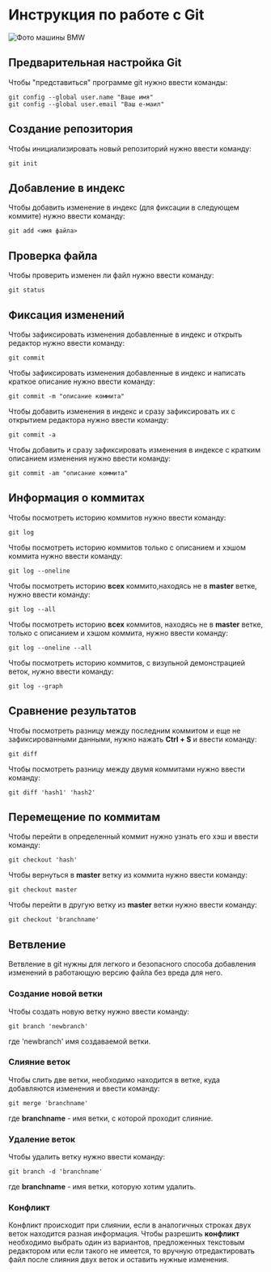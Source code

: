 # **Инструкция по работе с Git**

![Фото машины BMW](Bmw.jpeg)

## Предварительная настройка Git

Чтобы "представиться" программе git нужно ввести команды:

    git config --global user.name "Ваше имя"
    git config --global user.email "Ваш е-маил"

## Создание репозитория

Чтобы инициализировать новый репозиторий нужно ввести команду:

    git init

## Добавление в индекс

Чтобы добавить изменение в индекс (для фиксации в следующем коммите) нужно ввести команду:

    git add <имя файла>

## Проверка файла

Чтобы проверить изменен ли файл нужно ввести команду:

    git status

## Фиксация изменений

Чтобы зафиксировать изменения добавленные в индекс и открыть редактор нужно ввести команду:

    git commit

Чтобы зафиксировать изменения добавленные в индекс и написать краткое описание нужно ввести команду:

    git commit -m "описание коммита"

Чтобы добавить изменения в индекс и сразу зафиксировать их с открытием редактора нужно ввести команду:

    git commit -a

Чтобы добавить и сразу зафиксировать изменения в индексе с кратким описанием изменения нужно ввести команду:

    git commit -am "описание коммита"

## Информация о коммитах

Чтобы посмотреть историю коммитов нужно ввести команду:

    git log

Чтобы посмотреть историю коммитов только с описанием и хэшом коммита нужно ввести команду:

    git log --oneline

Чтобы посмотреть историю **всех** коммито,находясь не в **master** ветке, нужно ввести команду:

    git log --all

Чтобы посмотреть историю **всех** коммитов, находясь не в **master** ветке, только с описанием и хэшом коммита, нужно ввести команду:

    git log --oneline --all

Чтобы посмотреть историю коммитов, с визульной демонстрацией веток, нужно ввести команду:

    git log --graph

## Сравнение результатов

Чтобы посмотреть разницу между последним коммитом и еще не зафиксированными данными, нужно нажать **Ctrl + S** и ввести команду:

    git diff

Чтобы посмотреть разницу между двумя коммитами нужно ввести команду:

    git diff 'hash1' 'hash2'

## Перемещение по коммитам

Чтобы перейти в определенный коммит нужно узнать его хэш и ввести команду:

    git checkout 'hash'

Чтобы вернуться в **master** ветку из коммита нужно ввести команду:

    git checkout master

Чтобы перейти в другую ветку из **master** ветки нужно ввести команду:

    git checkout 'branchname'

## Ветвление

Ветвление в git нужны для легкого и безопасного способа добавления изменений в работающую версию файла без вреда для него.

### Создание новой ветки

Чтобы создать новую ветку нужно ввести команду:

    git branch 'newbranch'

где 'newbranch' имя создаваемой ветки.

### Слияние веток

Чтобы слить две ветки, необходимо находится в ветке, куда добавляются изменения и ввести команду:

    git merge 'branchname'

где **branchname** - имя ветки, с которой проходит слияние.

### Удаление веток

Чтобы удалить ветку нужно ввести команду:

    git branch -d 'branchname'

где **branchname** - имя ветки, которую хотим удалить.

### Конфликт

Конфликт происходит при слиянии, если в аналогичных строках двух веток находится разная информация. Чтобы разрешить **конфликт** необходимо выбрать один из вариантов, предложенных текстовым редактором или если такого не имеется, то вручную отредактировать файл после слияния двух веток и оставить нужные изменения.
